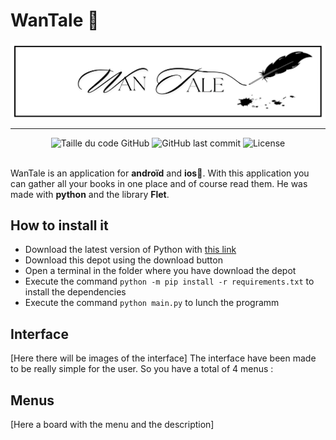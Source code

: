 # WanTale 📖
<div align="center"><img alt="banniere" align="center"  height="50%" width="100%" src="photos/WanTale.png"></div>

___

<div align=center>
  <img alt="Taille du code GitHub" src="https://img.shields.io/github/languages/code-size/Wanous/WanTale?label=taille%20du%20code">
  <img alt="GitHub last commit" src="https://img.shields.io/github/last-commit/Wanous/WanTale?logo=github&style=plastic">
  <img alt="License" src="https://img.shields.io/github/license/Wanous/WanTale?style=plastic">
</div>
<br>


WanTale is an application for **androïd** and **ios**📱. With this application you can gather all your books in one place and of course read them.
He was made with **python** and the library **Flet**.
## How to install it
- Download the latest version of Python with [this link](https://www.python.org/downloads/)
- Download this depot using the download button
- Open a terminal in the folder where you have download the depot
- Execute the command `python -m pip install -r requirements.txt` to install the dependencies
- Execute the command  `python main.py` to lunch the programm

## Interface

[Here there will be images of the interface]
The interface have been made to be really simple for the user. So you have a total of 4 menus :


## Menus 
[Here a board with the menu and the description]
